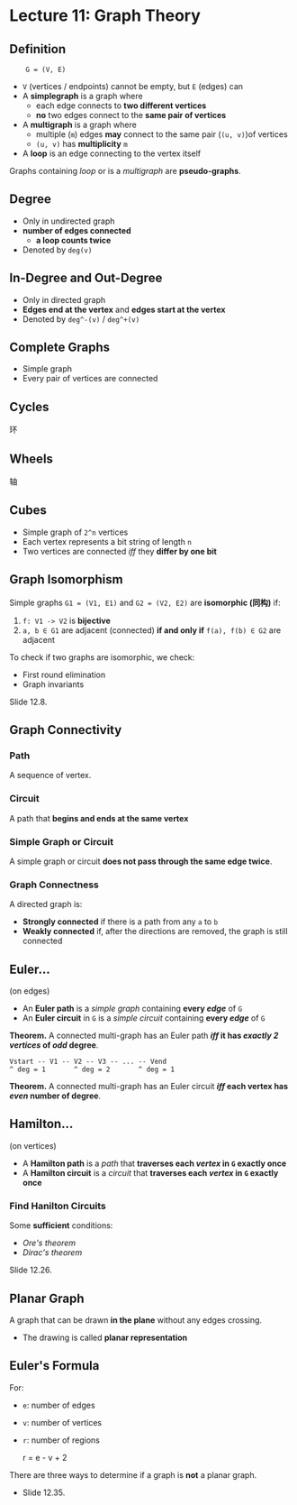 # Lecture 11: Graph Theory

## Definition

        G = (V, E)

- `V` (vertices / endpoints) cannot be empty, but `E` (edges) can
- A **simplegraph** is a graph where
  - each edge connects to **two different vertices**
  - **no** two edges connect to the **same pair of vertices**
- A **multigraph** is a graph where
  - multiple (`m`) edges **may** connect to the same pair (`(u, v)`)of vertices
  - `(u, v)` has **multiplicity** `m`
- A **loop** is an edge connecting to the vertex itself

Graphs containing _loop_ or is a _multigraph_ are **pseudo-graphs**.

## Degree

- Only in undirected graph
- **number of edges connected**
  - **a loop counts twice**
- Denoted by `deg(v)`

## In-Degree and Out-Degree

- Only in directed graph
- **Edges end at the vertex** and **edges start at the vertex**
- Denoted by `deg^-(v)` / `deg^+(v)`

## Complete Graphs

- Simple graph
- Every pair of vertices are connected

## Cycles

环

## Wheels

轴

## Cubes

- Simple graph of `2^n` vertices
- Each vertex represents a bit string of length `n`
- Two vertices are connected _iff_ they **differ by one bit**

## Graph Isomorphism

Simple graphs `G1 = (V1, E1)` and `G2 = (V2, E2)` are **isomorphic (同构)** if:

1. `f: V1 -> V2` is **bijective**
2. `a, b ∈ G1` are adjacent (connected) **if and only if** `f(a), f(b) ∈ G2` are adjacent

To check if two graphs are isomorphic, we check:

- First round elimination
- Graph invariants

Slide 12.8.

## Graph Connectivity

### Path

A sequence of vertex.

### Circuit

A path that **begins and ends at the same vertex**

### Simple Graph or Circuit

A simple graph or circuit **does not pass through the same edge twice**.

### Graph Connectness

A directed graph is:

- **Strongly connected** if there is a path from any `a` to `b`
- **Weakly connected** if, after the directions are removed, the graph is still connected

## Euler...

(on edges)

- An **Euler path** is a _simple graph_ containing **every _edge_** of `G`
- An **Euler circuit** in `G` is a _simple circuit_ containing **every _edge_** of `G`

**Theorem.** A connected multi-graph has an Euler path **_iff_ it has _exactly 2 vertices_ of _odd_ degree**.

    Vstart -- V1 -- V2 -- V3 -- ... -- Vend
    ^ deg = 1       ^ deg = 2       ^ deg = 1

**Theorem.** A connected multi-graph has an Euler circuit **_iff_ each vertex has _even_ number of degree**.

## Hamilton...

(on vertices)

- A **Hamilton path** is a _path_ that **traverses each _vertex_ in `G` exactly once**
- A **Hamilton circuit** is a _circuit_ that **traverses each _vertex_ in `G` exactly once**

### Find Hanilton Circuits

Some **sufficient** conditions:

- _Ore's theorem_
- _Dirac's theorem_

Slide 12.26.

## Planar Graph

A graph that can be drawn **in the plane** without any edges crossing.

- The drawing is called **planar representation**

## Euler's Formula

For:

- `e`: number of edges
- `v`: number of vertices
- `r`: number of regions

    r = e - v + 2

There are three ways to determine if a graph is **not** a planar graph.

- Slide 12.35.
